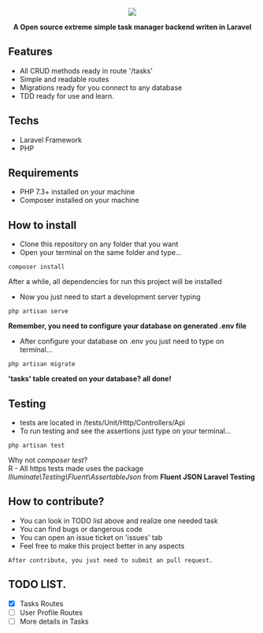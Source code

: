<p align="center">
  <img src="https://i.imgur.com/aFwou9b.jpg" />
</p>

<p align="center"><b>A Open source extreme simple task manager backend writen in Laravel</b></p>

## Features
- All CRUD methods ready in route '/tasks'
- Simple and readable routes
- Migrations ready for you connect to any database
- TDD ready for use and learn.

## Techs
- Laravel Framework
- PHP

## Requirements
- PHP 7.3+ installed on your machine
- Composer installed on your machine

## How to install
- Clone this repository on any folder that you want
- Open your terminal on the same folder and type...
```
composer install
```

After a while, all dependencies for run this project will be installed
- Now you just need to start a development server typing
```
php artisan serve
```
**Remember, you need to configure your database on generated .env file**
- After configure your database on .env you just need to type on terminal...
```
php artisan migrate 
```
**'tasks' table created on your database? all done!**

## Testing
- tests are located in /tests/Unit/Http/Controllers/Api
- To run testing and see the assertions just type on your terminal...
```
php artisan test
```
Why not *composer test*? 
<br />
R - All https tests made uses the package *Illuminate\Testing\Fluent\AssertableJson* from **Fluent JSON Laravel Testing**

## How to contribute?
- You can look in TODO list above and realize one needed task
- You can find bugs or dangerous code 
- You can open an issue ticket on 'issues' tab
- Feel free to make this project better in any aspects
```
After contribute, you just need to submit an pull request.
```
## TODO LIST.

- [x] Tasks Routes
- [ ] User Profile Routes
- [ ] More details in Tasks
